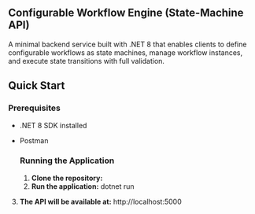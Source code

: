 ## Configurable Workflow Engine (State-Machine API)
A minimal backend service built with .NET 8 that enables clients to define configurable workflows as state machines, manage workflow instances, and execute state transitions with full validation.

## Quick Start

### Prerequisites
- .NET 8 SDK installed
- Postman

  ### Running the Application
  1. **Clone the repository:**
  2. **Run the application:**
    dotnet run
3. **The API will be available at:**
  http://localhost:5000
